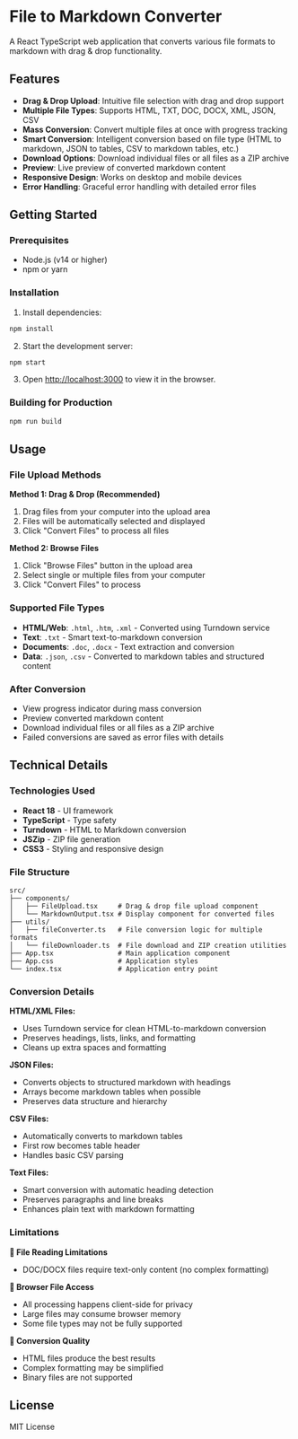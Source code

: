 # File to Markdown Converter

A React TypeScript web application that converts various file formats to markdown with drag & drop functionality.

## Features

- **Drag & Drop Upload**: Intuitive file selection with drag and drop support
- **Multiple File Types**: Supports HTML, TXT, DOC, DOCX, XML, JSON, CSV
- **Mass Conversion**: Convert multiple files at once with progress tracking
- **Smart Conversion**: Intelligent conversion based on file type (HTML to markdown, JSON to tables, CSV to markdown tables, etc.)
- **Download Options**: Download individual files or all files as a ZIP archive
- **Preview**: Live preview of converted markdown content
- **Responsive Design**: Works on desktop and mobile devices
- **Error Handling**: Graceful error handling with detailed error files

## Getting Started

### Prerequisites

- Node.js (v14 or higher)
- npm or yarn

### Installation

1. Install dependencies:
```bash
npm install
```

2. Start the development server:
```bash
npm start
```

3. Open [http://localhost:3000](http://localhost:3000) to view it in the browser.

### Building for Production

```bash
npm run build
```

## Usage

### File Upload Methods

**Method 1: Drag & Drop (Recommended)**
1. Drag files from your computer into the upload area
2. Files will be automatically selected and displayed
3. Click "Convert Files" to process all files

**Method 2: Browse Files**
1. Click "Browse Files" button in the upload area
2. Select single or multiple files from your computer
3. Click "Convert Files" to process

### Supported File Types

- **HTML/Web**: `.html`, `.htm`, `.xml` - Converted using Turndown service
- **Text**: `.txt` - Smart text-to-markdown conversion
- **Documents**: `.doc`, `.docx` - Text extraction and conversion
- **Data**: `.json`, `.csv` - Converted to markdown tables and structured content

### After Conversion
- View progress indicator during mass conversion
- Preview converted markdown content
- Download individual files or all files as a ZIP archive
- Failed conversions are saved as error files with details

## Technical Details

### Technologies Used

- **React 18** - UI framework
- **TypeScript** - Type safety
- **Turndown** - HTML to Markdown conversion
- **JSZip** - ZIP file generation
- **CSS3** - Styling and responsive design

### File Structure

```
src/
├── components/
│   ├── FileUpload.tsx     # Drag & drop file upload component
│   └── MarkdownOutput.tsx # Display component for converted files
├── utils/
│   ├── fileConverter.ts   # File conversion logic for multiple formats
│   └── fileDownloader.ts  # File download and ZIP creation utilities
├── App.tsx                # Main application component
├── App.css                # Application styles
└── index.tsx              # Application entry point
```

### Conversion Details

**HTML/XML Files:**
- Uses Turndown service for clean HTML-to-markdown conversion
- Preserves headings, lists, links, and formatting
- Cleans up extra spaces and formatting

**JSON Files:**
- Converts objects to structured markdown with headings
- Arrays become markdown tables when possible
- Preserves data structure and hierarchy

**CSV Files:**
- Automatically converts to markdown tables
- First row becomes table header
- Handles basic CSV parsing

**Text Files:**
- Smart conversion with automatic heading detection
- Preserves paragraphs and line breaks
- Enhances plain text with markdown formatting

### Limitations

**📄 File Reading Limitations**
- DOC/DOCX files require text-only content (no complex formatting)

**💾 Browser File Access**
- All processing happens client-side for privacy
- Large files may consume browser memory
- Some file types may not be fully supported

**🔧 Conversion Quality**
- HTML files produce the best results
- Complex formatting may be simplified
- Binary files are not supported

## License

MIT License